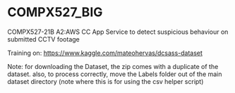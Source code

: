# COMPX527_BIG
COMPX527-21B A2:AWS CC App Service to detect suspicious behaviour on submitted CCTV footage


Training on:
https://www.kaggle.com/mateohervas/dcsass-dataset

Note:
for downloading the Dataset, the zip comes with a duplicate of the dataset.
also,
to process correctly, move the Labels folder out of the main dataset directory (note where this is for using the csv helper script)
